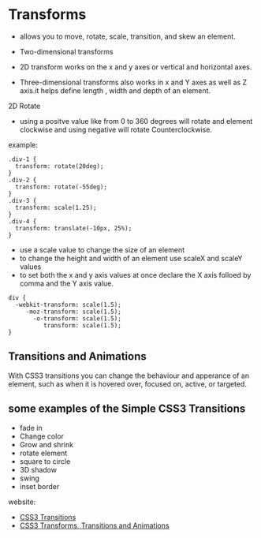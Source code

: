 # Transforms
- allows you to move, rotate, scale, transition, and skew an element. 

- Two-dimensional transforms
 - 2D transform works on the x and y axes or vertical and horizontal axes.
- Three-dimensional transforms also works in x and Y axes as well as Z axis.it helps define length , width and depth of an element.

2D Rotate 
- using a positve value like from 0 to 360 degrees will rotate and element clockwise and using negative will rotate Counterclockwise.

example:
```
.div-1 {
  transform: rotate(20deg);
}
.div-2 {
  transform: rotate(-55deg);
}
.div-3 {
  transform: scale(1.25);
}
.div-4 {
  transform: translate(-10px, 25%);
}
```
- use a scale value to change the size of an element
- to change the height and width of an element use scaleX and scaleY values
- to set both the x and y axis values at once declare the X axis folloed by comma and the Y axis value.
```
div {
  -webkit-transform: scale(1.5);
     -moz-transform: scale(1.5);
       -o-transform: scale(1.5);
          transform: scale(1.5);
}
```
## Transitions and Animations
With CSS3 transitions you can change the behaviour and apperance of an element, such as when it is hovered over, focused on, active, or targeted.

## some examples of the Simple CSS3 Transitions
- fade in 
- Change color
- Grow and shrink
- rotate element
- square to circle
- 3D shadow
- swing
- inset border

website: 
- [CSS3 Transitions](https://www.webdesignerdepot.com/2014/05/8-simple-css3-transitions-that-will-wow-your-users/)
- [CSS3 Transforms, Transitions and Animations](https://learn.shayhowe.com/advanced-html-css/)
